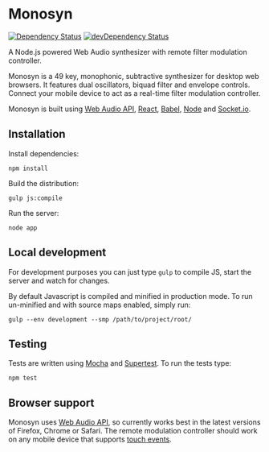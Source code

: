 Monosyn
=======

[![Dependency Status](https://david-dm.org/alexgibson/monosyn.svg)](https://david-dm.org/alexgibson/monosyn) [![devDependency Status](https://david-dm.org/alexgibson/monosyn/dev-status.svg)](https://david-dm.org/alexgibson/monosyn#info=devDependencies)

A Node.js powered Web Audio synthesizer with remote filter modulation controller.

Monosyn is a 49 key, monophonic, subtractive synthesizer for desktop web browsers. It features dual oscillators, biquad filter and envelope controls. Connect your mobile device to act as a real-time filter modulation controller.

Monosyn is built using [Web Audio API](http://www.w3.org/TR/webaudio/), [React](http://facebook.github.io/react/), [Babel](https://babeljs.io/), [Node](http://nodejs.org) and [Socket.io](http://socket.io).

Installation
------------

Install dependencies:

`npm install`

Build the distribution:

`gulp js:compile`

Run the server:

`node app`

Local development
-----------------

For development purposes you can just type `gulp` to compile JS, start the server and watch for changes.

By default Javascript is compiled and minified in production mode. To run un-minified and with source maps enabled, simply run:

```
gulp --env development --smp /path/to/project/root/
```

Testing
-------

Tests are written using [Mocha](http://mochajs.org/) and [Supertest](https://github.com/visionmedia/supertest). To run the tests type:

`npm test`

Browser support
---------------

Monosyn uses [Web Audio API](http://www.w3.org/TR/webaudio/), so currently works best in the latest versions of Firefox, Chrome or Safari. The remote modulation controller should work on any mobile device that supports [touch events](http://www.w3.org/TR/touch-events/).
